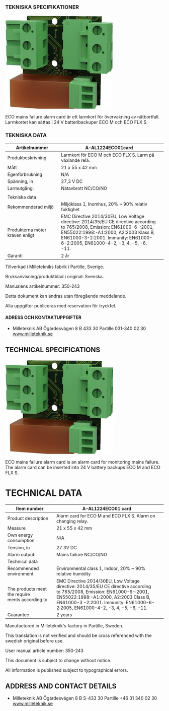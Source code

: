 ### TEKNISKA SPECIFIKATIONER

![](images/_page_0_Picture_3.jpeg)

ECO mains failure alarm card är ett larmkort för övervakning av nätbortfall. Larmkortet kan sättas i 24 V batteribackuper ECO M och ECO FLX S.

### TEKNISKA DATA

| Artikelnummer                   | A-AL1224ECO01card                                                                                                                                                                                                                                      |  |
|---------------------------------|--------------------------------------------------------------------------------------------------------------------------------------------------------------------------------------------------------------------------------------------------------|--|
| Produkbeskrivning               | Larmkort för ECO M och ECO FLX S. Larm på växlande relä.                                                                                                                                                                                               |  |
| Mått                            | 21 x 55 x 42 mm                                                                                                                                                                                                                                        |  |
| Egenförbrukning                 | N/A                                                                                                                                                                                                                                                    |  |
| Spänning, in                    | 27,3 V DC                                                                                                                                                                                                                                              |  |
| Larmutgång:                     | Nätavbrott NC/CO/NO                                                                                                                                                                                                                                    |  |
|                                 |                                                                                                                                                                                                                                                        |  |
| Tekniska data                   |                                                                                                                                                                                                                                                        |  |
| Rekommenderad miljö             | Miljöklass 1, Inomhus, 20% ~ 90% relativ fuktighet                                                                                                                                                                                                     |  |
| Produkterna möter kraven enligt | EMC Directive 2014/30EU, Low Voltage directive: 2014/35/EU CE directive according<br>to 765/2008, Emission: EN61000-6-:2001, EN55022:1998:-A1:2000, A2:2003 Klass B,<br>EN61000-3-2:2001. Immunity: EN61000-6-2:2005, EN61000-4-2, -3, 4, -5, -6, -11. |  |
| Garanti                         | 2 år                                                                                                                                                                                                                                                   |  |

Tillverkad i Milletekniks fabrik i Partille, Sverige.

Bruksanvisning/produktblad i original: Svenska.

Manualens artikelnummer: 350-243

Detta dokument kan ändras utan föregående meddelande.

Alla uppgifter publiceras med reservation för tryckfel.

#### ADRESS OCH KONTAKTUPPGIFTER

- Milleteknik AB Ögärdesvägen 8 B 433 30 Partille 031-340 02 30 www.milleteknik.se
## TECHNICAL SPECIFICATIONS

![](images/_page_1_Picture_3.jpeg)

ECO mains failure alarm card is an alarm card for monitoring mains failure. The alarm card can be inserted into 24 V battery backups ECO M and ECO FLX S.

# TECHNICAL DATA

| Item number                                         | A-AL1224ECO01 card                                                                                                                                                                                                                                      |  |
|-----------------------------------------------------|---------------------------------------------------------------------------------------------------------------------------------------------------------------------------------------------------------------------------------------------------------|--|
| Product description                                 | Alarm card for ECO M and ECO FLX S. Alarm on changing relay.                                                                                                                                                                                            |  |
| Measure                                             | 21 x 55 x 42 mm                                                                                                                                                                                                                                         |  |
| Own energy consumption                              | N/A                                                                                                                                                                                                                                                     |  |
| Tension, in                                         | 27.3V DC                                                                                                                                                                                                                                                |  |
| Alarm output:                                       | Mains failure NC/CO/NO                                                                                                                                                                                                                                  |  |
| Technical data                                      |                                                                                                                                                                                                                                                         |  |
| Recommended environment                             | Environmental class 1, Indoor, 20% ~ 90% relative humidity                                                                                                                                                                                              |  |
| The products meet the require<br>ments according to | EMC Directive 2014/30EU, Low Voltage directive: 2014/35/EU CE directive according<br>to 765/2008, Emission: EN61000-6-:2001, EN55022:1998:-A1:2000, A2:2003 Class B,<br>EN61000-3 -2:2001. Immunity: EN61000-6-2:2005, EN61000-4-2, -3, 4, -5, -6, -11. |  |
| Guarantee                                           | 2 years                                                                                                                                                                                                                                                 |  |

Manufactured in Milleteknik's factory in Partille, Sweden.

This translation is not verified and should be cross referenced with the swedish original before use.

User manual article number: 350-243

This document is subject to change without notice.

All information is published subject to typographical errors.

## ADDRESS AND CONTACT DETAILS

- Milleteknik AB Ögärdesvägen 8 B S-433 30 Partille +46 31 340 02 30 www.milleteknik.se